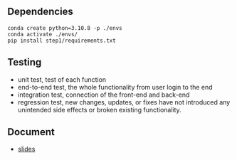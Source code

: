 ## Dependencies

```
conda create python=3.10.8 -p ./envs
conda activate ./envs/
pip install step1/requirements.txt

```

## Testing
- unit test, test of each function
- end-to-end test, the whole functionality from user login to the end
- integration test, connection of the front-end and back-end
- regression test, new changes, updates, or fixes have not introduced any unintended side effects or broken existing functionality.

## Document
- [slides](https://markus-hinsche.github.io/tut-practical-aspects-of-ml/#1)
